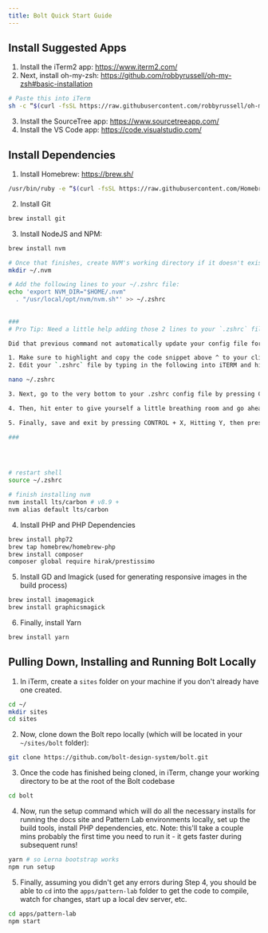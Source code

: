 ```yaml
---
title: Bolt Quick Start Guide
---
```


## Install Suggested Apps

1. Install the iTerm2 app: https://www.iterm2.com/
2. Next, install oh-my-zsh: https://github.com/robbyrussell/oh-my-zsh#basic-installation
```bash
# Paste this into iTerm
sh -c “$(curl -fsSL https://raw.githubusercontent.com/robbyrussell/oh-my-zsh/master/tools/install.sh)”
```
3. Install the SourceTree app: https://www.sourcetreeapp.com/
4. Install the VS Code app: https://code.visualstudio.com/



## Install Dependencies

1. Install Homebrew: https://brew.sh/
```bash
/usr/bin/ruby -e “$(curl -fsSL https://raw.githubusercontent.com/Homebrew/install/master/install)”
```

2. Install Git
```bash
brew install git
```

3. Install NodeJS and NPM:
```bash
brew install nvm

# Once that finishes, create NVM's working directory if it doesn't exist
mkdir ~/.nvm      

# Add the following lines to your ~/.zshrc file:
echo 'export NVM_DIR="$HOME/.nvm"
  . "/usr/local/opt/nvm/nvm.sh"' >> ~/.zshrc
  
  
###
# Pro Tip: Need a little help adding those 2 lines to your `.zshrc` file? 

Did that previous command not automatically update your config file for some reason?

1. Make sure to highlight and copy the code snippet above ^ to your clipboard ( CMD + C )
2. Edit your `.zshrc` file by typing in the following into iTERM and hitting enter: 

nano ~/.zshrc

3. Next, go to the very bottom to your .zshrc config file by pressing CONTROL + V a few times to quickly jump to the bottom of the file.

4. Then, hit enter to give yourself a little breathing room and go ahead and paste in the two lines copied from earlier ( CMD + V)

5. Finally, save and exit by pressing CONTROL + X, Hitting Y, then pressing enter to comform overwriting your .zshrc file

###



  
# restart shell
source ~/.zshrc

# finish installing nvm
nvm install lts/carbon # v8.9 +
nvm alias default lts/carbon
```

4. Install PHP and PHP Dependencies
```bash
brew install php72
brew tap homebrew/homebrew-php
brew install composer
composer global require hirak/prestissimo
```

5. Install GD and Imagick (used for generating responsive images in the build process)
```bash
brew install imagemagick
brew install graphicsmagick
```

6. Finally, install Yarn
```bash
brew install yarn
```


## Pulling Down, Installing and Running Bolt Locally

1. In iTerm, create a `sites` folder on your machine if you don't already have one created.
```bash
cd ~/
mkdir sites
cd sites
```

2. Now, clone down the Bolt repo locally (which will be located in your `~/sites/bolt` folder):
```bash
git clone https://github.com/bolt-design-system/bolt.git
```

3. Once the code has finished being cloned, in iTerm, change your working directory to be at the root of the Bolt codebase
```bash
cd bolt
```

4. Now, run the setup command which will do all the necessary installs for running the docs site and Pattern Lab environments locally, set up the build tools, install PHP dependencies, etc. Note: this'll take a couple mins probably the first time you need to run it - it gets faster during subsequent runs!
```bash
yarn # so Lerna bootstrap works
npm run setup
```

5. Finally, assuming you didn't get any errors during Step 4, you should be able to `cd` into the `apps/pattern-lab` folder to get the code to compile, watch for changes, start up a local dev server, etc.
```bash
cd apps/pattern-lab
npm start
```

